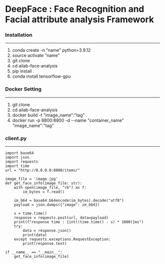 DeepFace : Face Recognition and Facial attribute analysis Framework
===============

### Installation ###
***
1. conda create -n “name” python=3.9.12
2. source activate “name”
3. git clone 
4. cd ailab-face-analysis
5. pip install .
6. conda install tensorflow-gpu


### Docker Setting ###
***
1. git clone 
2. cd ailab-face-analysis
3. docker build -t "image_name":"tag" .
4. docker run -p 8800:8800 -d --name "container_name" "image_name":"tag"

### client.py ###
***

    import base64
    import json                    
    import requests
    import time
    url = "http://0.0.0.0:8800/items/"
    
    image_file = 'image.jpg'
    def get_face_info(image_file: str):
        with open(image_file, "rb") as f:
            im_bytes = f.read()        
    
        im_b64 = base64.b64encode(im_bytes).decode("utf8")
        payload = json.dumps({"image": im_b64})
    
        s = time.time()
        response = requests.post(url, data=payload)
        print(f"response time : {int((time.time() - s) * 1000)}ms")
        try:
            data = response.json()     
            print(data)
        except requests.exceptions.RequestException:
            print(response.text)
            
    if __name__ == "__main__":
        get_face_info(image_file)
